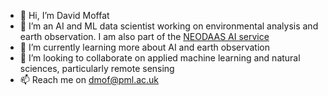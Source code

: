 - 👋 Hi, I’m David Moffat
- 👀 I’m an AI and ML data scientist working on environmental analysis and earth observation. I am also part of the [NEODAAS AI service](https://www.neodaas.ac.uk/Services/Artificial_Intelligence_Service)
- 🌱 I’m currently learning more about AI and earth observation
- 💞️ I’m looking to collaborate on applied machine learning and natural sciences, particularly remote sensing
- 📫 Reach me on dmof@pml.ac.uk


